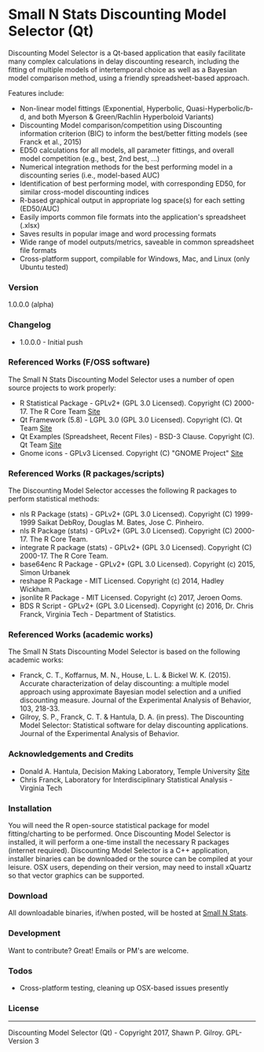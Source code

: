 # Small N Stats Discounting Model Selector (Qt)
Discounting Model Selector is a Qt-based application that easily facilitate many complex calculations in delay discounting research, including the fitting of multiple models of intertemporal choice as well as a Bayesian model comparison method, using a friendly spreadsheet-based approach.

Features include:
  - Non-linear model fittings (Exponential, Hyperbolic, Quasi-Hyperbolic/b-d, and both Myerson & Green/Rachlin Hyperboloid Variants)
  - Discounting Model comparison/competition using Discounting information criterion (BIC) to inform the best/better fitting models (see Franck et al., 2015)
  - ED50 calculations for all models, all parameter fittings, and overall model competition (e.g., best, 2nd best, ...)
  - Numerical integration methods for the best performing model in a discounting series (i.e., model-based AUC)
  - Identification of best performing model, with corresponding ED50, for similar cross-model discounting indices
  - R-based graphical output in appropriate log space(s) for each setting (ED50/AUC)
  - Easily imports common file formats into the application's spreadsheet (.xlsx)
  - Saves results in popular image and word processing formats
  - Wide range of model outputs/metrics, saveable in common spreadsheet file formats
  - Cross-platform support, compilable for Windows, Mac, and Linux (only Ubuntu tested)

### Version
1.0.0.0 (alpha)

### Changelog
 * 1.0.0.0 - Initial push

### Referenced Works (F/OSS software)
The Small N Stats Discounting Model Selector uses a number of open source projects to work properly:
* R Statistical Package - GPLv2+ (GPL 3.0 Licensed). Copyright (C) 2000-17. The R Core Team [Site](https://www.r-project.org/)
* Qt Framework (5.8) - LGPL 3.0 (GPL 3.0 Licensed). Copyright (C). Qt Team [Site](https://www.qt.io/)
* Qt Examples (Spreadsheet, Recent Files) - BSD-3 Clause. Copyright (C). Qt Team [Site](https://www.qt.io/)
* Gnome icons - GPLv3 Licensed. Copyright (C) "GNOME Project" [Site](http://www.gnome.org)

### Referenced Works (R packages/scripts)
The Discounting Model Selector accesses the following R packages to perform statistical methods:
* nls R Package (stats) - GPLv2+ (GPL 3.0 Licensed). Copyright (C) 1999-1999 Saikat DebRoy, Douglas M. Bates, Jose C. Pinheiro.
* nls R Package (stats) - GPLv2+ (GPL 3.0 Licensed). Copyright (C) 2000-17. The R Core Team.
* integrate R package (stats) - GPLv2+ (GPL 3.0 Licensed). Copyright (C) 2000-17. The R Core Team.
* base64enc R Package - GPLv2+ (GPL 3.0 Licensed). Copyright (c) 2015, Simon Urbanek
* reshape R Package - MIT Licensed. Copyright (c) 2014, Hadley Wickham.
* jsonlite R Package - MIT Licensed. Copyright (c) 2017, Jeroen Ooms.
* BDS R Script - GPLv2+ (GPL 3.0 Licensed). Copyright (c) 2016, Dr. Chris Franck, Virginia Tech - Department of Statistics.

### Referenced Works (academic works)
The Small N Stats Discounting Model Selector is based on the following academic works:
* Franck, C. T., Koffarnus, M. N., House, L. L. & Bickel W. K. (2015). Accurate characterization of delay discounting: a multiple model approach using approximate Bayesian model selection and a unified discounting measure. Journal of the Experimental Analysis of Behavior, 103, 218-33.
* Gilroy, S. P., Franck, C. T. & Hantula, D. A. (in press). The Discounting Model Selector: Statistical software for delay discounting applications. Journal of the Experimental Analysis of Behavior.

### Acknowledgements and Credits
* Donald A. Hantula, Decision Making Laboratory, Temple University [Site](http://astro.temple.edu/~hantula/)
* Chris Franck, Laboratory for Interdisciplinary Statistical Analysis - Virginia Tech

### Installation
You will need the R open-source statistical package for model fitting/charting to be performed.
Once Discounting Model Selector is installed, it will perform a one-time install the necessary R packages (internet required).
Discounting Model Selector is a C++ application, installer binaries can be downloaded or the source can be compiled at your leisure.
OSX users, depending on their version, may need to install xQuartz so that vector graphics can be supported.

### Download
All downloadable binaries, if/when posted, will be hosted at [Small N Stats](http://www.smallnstats.com).

### Development
Want to contribute? Great! Emails or PM's are welcome.

### Todos
 - Cross-platform testing, cleaning up OSX-based issues presently

### License
----
Discounting Model Selector (Qt) - Copyright 2017, Shawn P. Gilroy. GPL-Version 3
